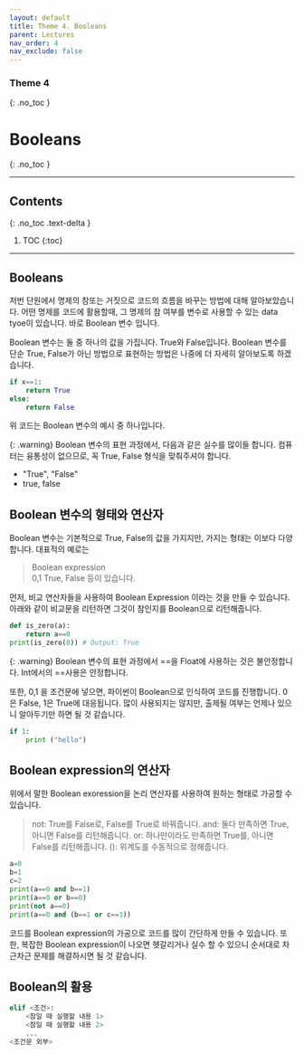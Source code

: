 ```yaml
---
layout: default
title: Theme 4. Booleans
parent: Lectures
nav_order: 4
nav_exclude: false 
---
```

### Theme 4
{: .no_toc }
# Booleans
{: .no_toc }
- - -         
## Contents
{: .no_toc .text-delta }
1. TOC
{:toc}
- - -     

## Booleans
저번 단원에서 명제의 참또는 거짓으로 코드의 흐름을 바꾸는 방법에 대해 알아보았습니다. 어떤 명제를 코드에 활용할때, 그 명제의 참 여부를 변수로 사용할 수 있는 data tyoe이 있습니다. 바로 Boolean 변수 입니다.        

Boolean 변수는 둘 중 하나의 값을 가집니다. True와 False입니다. Boolean 변수를 단순 True, False가 아닌 방법으로 표현하는 방법은 나중에 더 자세히 알아보도록 하겠습니다. 

```python
if x==1:
    return True
else:
    return False
```
위 코드는 Boolean 변수의 예시 중 하나입니다. 

{: .warning}
Boolean 변수의 표현 과정에서, 다음과 같은 실수를 많이들 합니다. 컴퓨터는 융통성이 없으므로, 꼭 True, False 형식을 맞춰주셔야 합니다.
- "True", "False"
- true, false



## Boolean 변수의 형태와 연산자
Boolean 변수는 기본적으로 True, False의 값을 가지지만, 가지는 형태는 이보다 다양합니다. 대표적의 예로는
> Boolean expression     
> 0,1
> True, False
등이 있습니다. 

먼저, 비교 연산자들을 사용하여 Boolean Expression 이라는 것을 만들 수 있습니다. 아래와 같이 비교문을 리턴하면 그것이 참인지를 Boolean으로 리턴해줍니다. 

```python
def is_zero(a):
    return a==0
print(is_zero(0)) # Output: True
```

{: .warning}
Boolean 변수의 표현 과정에서 ==을 Float에 사용하는 것은 불안정합니다. Int에서의 ==사용은 안정합니다.  

또한, 0,1 을 조건문에 넣으면, 파이썬이 Boolean으로 인식하여 코드를 진행합니다. 0은 False, 1은 True에 대응됩니다. 많이 사용되지는 않지만, 출제될 여부는 언제나 있으니 알아두기만 하면 될 것 같습니다.

```python
if 1:
    print ("hello")
```

## Boolean expression의 연산자
위에서 말한 Boolean exoression을 논리 연산자를 사용하여 원하는 형태로 가공할 수 있습니다. 

> not: True를 False로, False를 True로 바꿔줍니다. 
> and: 둘다 만족하면 True, 아니면 False를 리턴해줍니다.
> or: 하나만이라도 만족하면 True를, 아니면 False를 리턴해줍니다.
> (): 위계도를 수동적으로 정해줍니다. 

```python
a=0
b=1
c=2
print(a==0 and b==1)
print(a==0 or b==0)
print(not a==0)
print(a==0 and (b==1 or c==3))
```
코드를 Boolean expression의 가공으로 코드를 많이 간단하게 만들 수 있습니다. 또한, 복잡한 Boolean expression이 나오면 헷갈리거나 실수 할 수 있으니 순서대로 차근차근 문제를 해결하시면 될 것 같습니다. 

## Boolean의 활용

```python
elif <조건>:
    <참일 때 실행할 내용 1>
    <참일 때 실행할 내용 2>
    ...
<조건문 외부>
```
